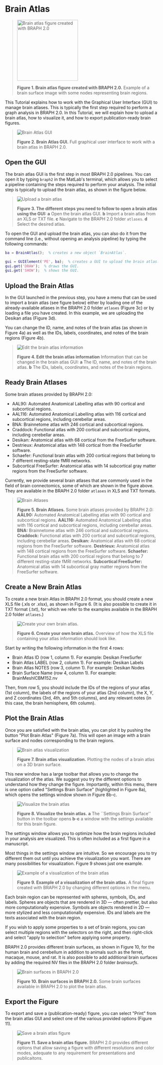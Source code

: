 # Brain Atlas

> <img src="fig01.png" alt="Brain atlas figure created with BRAPH 2.0" height="200px">
>
> **Figure 1. Brain atlas figure created with BRAPH 2.0.**
> Example of a brain surface image with some nodes representing brain regions.

This Tutorial explains how to work with the Graphical User Interface (GUI) to manage brain atlases. This is typically the first step required to perform a graph analysis in BRAPH 2.0. In this Tutorial, we will explain how to upload a brain atlas, how to visualize it, and how to export publication-ready brain figures.

> ![Brain Atlas GUI](fig02.png)
> 
> **Figure 2. Brain Atlas GUI.** Full graphical user interface to work with a brain atlas in BRAPH 2.0.

## Open the GUI

The brain atlas GUI is the first step in most BRAPH 2.0 pipelines. You can open it by typing `braph2` in the MatLab's terminal, which allows you to select a pipeline containing the steps required to perform your analysis. The initial step is typically to upload the brain atlas, as shown in the figure below.

> ![Upload a brain atlas](fig03.png)
> 
> **Figure 3. The different steps you need to follow to open a brain atlas using the GUI:**
> **a** Open the brain atlas GUI.
> **b** Import a brain atlas from an XLS or TXT file.
> **c** Navigate to the BRAPH 2.0 folder `atlases`.
> **d** Select the desired atlas.

To open the GUI and upload the brain atlas, you can also do it from the command line (i.e., without opening an analysis pipeline) by typing the following commands:

```matlab
ba = BrainAtlas();  % creates a new object `BrainAtlas`.

gui = GUIElement('PE', ba);  % creates a GUI to upload the brain atlas.
gui.get('DRAW');  % draws the GUI.
gui.get('SHOW');  % shows the GUI.
```

## Upload the Brain Atlas

In the GUI launched in the previous step, you have a menu that can be used to import a brain atlas (see figure below) either by loading one of the already-available atlases in the BRAPH 2.0 folder `atlases` (Figure 3c) or by loading a file you have created. In this example, we are uploading the Desikan atlas (Figure 3d).

You can change the ID, name, and notes of the brain atlas (as shown in Figure 4a) as well as the IDs, labels, coordinates, and notes of the brain regions (Figure 4b).

> ![Edit the brain atlas information](fig04.png)
> 
> **Figure 4. Edit the brain atlas information**
> Information that can be changed in the brain atlas GUI: 
> **a** The ID, name, and notes of the brain atlas.
> **b** The IDs, labels, coordinates, and notes of the brain regions.

## Ready Brain Atlases

Some brain atlases provided by BRAPH 2.0:
- AAL90: Automated Anatomical Labelling atlas with 90 cortical and subcortical regions.
- AAL116: Automated Anatomical Labelling atlas with 116 cortical and subcortical regions, including cerebellar areas.
- BNA: Brainnetome atlas with 246 cortical and subcortical regions.
- Craddock: Functional atlas with 200 cortical and subcortical regions, including cerebellar areas.
- Desikan: Anatomical atlas with 68 cortical from the FreeSurfer software.
- Destrieux: Anatomical atlas with 148 cortical from the FreeSurfer software.
- Schaefer: Functional brain atlas with 200 cortical regions that belong to 7 different resting-state fMRI networks.
- Subcortical FreeSurfer: Anatomical atlas with 14 subcortical gray matter regions from the FreeSurfer software.

Currently, we provide several brain atlases that are commonly used in the field of brain connectomics, some of which are shown in the figure above. They are available in the BRAPH 2.0 folder `atlases` in XLS and TXT formats.

> ![Brain Atlases](fig05.png)
> 
> **Figure 5. Brain Atlases.**
> Some brain atlases provided by BRAPH 2.0:
> **AAL90:** Automated Anatomical Labelling atlas with 90 cortical and subcortical regions.
> **AAL116:** Automated Anatomical Labelling atlas with 116 cortical and subcortical regions, including cerebellar areas.
> **BNA:** Brainnetome atlas with 246 cortical and subcortical regions.
> **Craddock:** Functional atlas with 200 cortical and subcortical regions, including cerebellar areas.
> **Desikan:** Anatomical atlas with 68 cortical regions from the FreeSurfer software.
> **Destrieux:** Anatomical atlas with 148 cortical regions from the FreeSurfer software.
> **Schaefer:** Functional brain atlas with 200 cortical regions that belong to 7 different resting-state fMRI networks.
> **Subcortical FreeSurfer:** Anatomical atlas with 14 subcortical gray matter regions from the FreeSurfer software.

## Create a New Brain Atlas

To create a new brain Atlas in BRAPH 2.0 format, you should create a new XLS file (.xls or .xlsx), as shown in Figure 6. 
(It is also possible to create it in TXT format (.txt), for which we refer to the examples available in the BRAPH 2.0 folder `atlases`.)

> ![Create your own brain atlas](fig06.png).
> 
> **Figure 6. Create your own brain atlas.**
> Overview of how the XLS file containing your atlas information should look like.

Start by writing the following information in the first 4 rows:
- Brain Atlas ID (row 1, column 1). For example: Desikan FreeSurfer
- Brain Atlas LABEL (row 2, column 1). For example: Desikan Labels
- Brain Atlas NOTES (row 3, column 1). For example: Desikan Nodes
- Brain Surface Name (row 4, column 1). For example: BrainMeshICBM152.nv

Then, from row 5, you should include the IDs of the regions of your atlas (1st column), the labels of the regions of your atlas (2nd column), the X, Y, and Z coordinates (3rd, 4th, and 5th columns), and any relevant notes (in this case, the brain hemisphere, 6th column).

## Plot the Brain Atlas

Once you are satisfied with the brain atlas, you can plot it by pushing the button "Plot Brain Atlas" (Figure 7a). This will open an image with a brain surface and nodes corresponding to the brain regions.

> ![Brain atlas visualization](fig07.png)
> 
> **Figure 7. Brain atlas visualization.**
> Plotting the nodes of a brain atlas on a 3D brain surface.

This new window has a large toolbar that allows you to change the visualization of the atlas. We suggest you try the different options to understand how they change the figure. Importantly, within this menu, there is one option called "Settings Brain Surface" (highlighted in Figure 8a), which opens the settings window shown in Figure 8b-c.

> ![Visualize the brain atlas](tut_ba/fig08.png)
> 
> **Figure 8. Visualize the brain atlas.**
> **a** The ``Settings Brain Surface'' button in the toolbar opens **b**-**c** a window with the settings available for this brain figure.

The settings window allows you to optimize how the brain regions included in your analysis are visualized. This is often included as a first figure in a manuscript.

Most things in the settings window are intuitive. So we encourage you to try different them out until you achieve the visualization you want. There are many possibilities for visualization. Figure 9 shows just one example.

> ![Example of a visualization of the brain atlas](fig09.png)
> 
> **Figure 9. Example of a visualization of the brain atlas.**
> A final figure created with BRAPH 2.0 by changing different options in the menu.
 
Each brain region can be represented with spheres, symbols, IDs, and labels. Spheres are objects that are rendered in 3D — often prettier, but also more computationally expensive. Symbols are objects rendered in 2D — more stylized and less computationally expensive. IDs and labels are the texts associated with the brain region.

If you wish to apply some properties to a set of brain regions, you can select multiple regions with the selectors on the right, and then right-click and select "apply to selection" before applying some property.

BRAPH 2.0 provides different brain surfaces, as shown in Figure 10, for the human brain and cerebellum in addition to animals such as the ferret, macaque, mouse, and rat. It is also possible to add additional brain surfaces by adding the required NV files in the BRAPH 2.0 folder *brainsurfs*.

> ![Brain surfaces in BRAPH 2.0](fig10.png)
> 
> **Figure 10. Brain surfaces in BRAPH 2.0.**
> Some brain surfaces available in BRAPH 2.0 to plot the brain atlas.

## Export the Figure

To export and save a (publication-ready) figure, you can select "Print" from the brain atlas GUI and select one of the various provided options (Figure 11).

> ![Save a brain atlas figure](fig11.png)
> 
> **Figure 11. Save a brain atlas figure.**
> BRAPH 2.0 provides different options that allow saving a figure with different resolutions and color modes, adequate to any requirement for presentations and publicaitons.
